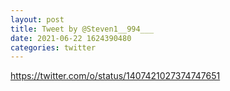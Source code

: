 ```yaml
--- 
layout: post 
title: Tweet by @Steven1__994___ 
date: 2021-06-22 1624390480 
categories: twitter 
--- 
```

https://twitter.com/o/status/1407421027374747651